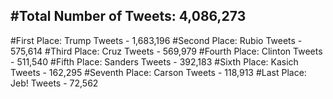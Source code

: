 #Total Number of Tweets: 4,086,273 
---
#First Place: Trump Tweets - 1,683,196
#Second Place: Rubio Tweets - 575,614
#Third Place: Cruz Tweets - 569,979
#Fourth Place: Clinton Tweets - 511,540
#Fifth Place: Sanders Tweets - 392,183
#Sixth Place: Kasich Tweets - 162,295
#Seventh Place: Carson Tweets - 118,913
#Last Place: Jeb! Tweets - 72,562

